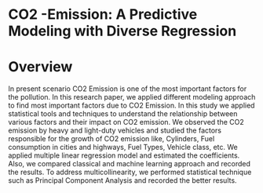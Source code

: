 # CO2 -Emission: A Predictive Modeling with Diverse Regression 

# Overview
In present scenario CO2 Emission is one of the most important factors for the pollution. In this research paper, we applied different modeling 
approach to find most important factors due to CO2 Emission. In this study we applied statistical tools and techniques to understand the relationship between various factors and their impact on CO2 emission. We observed the CO2 emission by heavy and light-duty vehicles and studied the factors responsible for the growth of CO2 emission like, Cylinders, Fuel consumption in cities and highways, Fuel Types, Vehicle class, etc. We applied multiple linear regression model and estimated the coefficients. Also, we compared classical and machine learning approach and recorded the results. To address multicollinearity, we performed statistical technique such as Principal Component Analysis and recorded the better results. 

